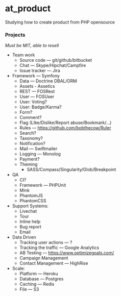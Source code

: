 at_product
==========

Studying how to create product from PHP opensource

### Projects

_Must be MIT, able to resell_

- Team work
  - Source code — git/github/bitbucket
  - Chat — Skype/Hipchat/Campfire
  - Issue tracker — Jira
- Framework — Symfony
  - Data — Doctrine DBAL/ORM
  - Assets - Assetics
  - REST — FOSRest
  - User — FOSUser
  - User: Voting?
  - User: Badge/Karma?
  - Form?
  - Comment?
  - Flag (LIke/Dislike/Report abuse/Bookmark/…)
  - Rules — https://github.com/bobthecow/Ruler
  - Search?
  - Taxonomy?
  - Notification?
  - Mail — Swiftmailer
  - Logging — Monolog
  - Payment?
  - Theming
    - SASS/Compass/Singularity/Glob/Breakpoint
- QA
  - CI?
  - Framework — PHPUnit
  - Mink
  - PhantomJS
  - PhantomCSS
- Support Systems:
  - Livechat
  - Tour
  - Inline help
  - Bug report
  - Email
- Data Driven
  - Tracking user actions — ?
  - Tracking the traffic — Google Analytics
  - AB Testing — https://www.optimizegoals.com/
  - Campaign Management
  - Contact Management — HighRise
- Scale:
  - Platform — Heroku
  - Database — Postgres
  - Caching — Redis
  - File — S3
